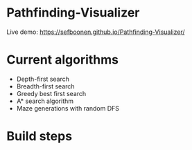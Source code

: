 # Pathfinding-Visualizer

Live demo: https://sefboonen.github.io/Pathfinding-Visualizer/

# Current algorithms

-   Depth-first search
-   Breadth-first search
-   Greedy best first search
-   A* search algorithm
-   Maze generations with random DFS

# Build steps
